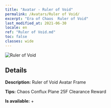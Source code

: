 ```yaml
---
title: "Avatar - Ruler of Void"
permalink: /Avatars/Ruler of Void/
excerpt: "Era of Chaos  Ruler of Void"
last_modified_at: 2021-06-30
locale: en
ref: "Ruler of Void.md"
toc: false
classes: wide
---
```

 ![Ruler of Void](/images/a/avatarFrame_42.png)

## Details

 **Description:** Ruler of Void Avatar Frame 

 **Tips:** Chaos Conflux Plane 25F Clearance Reward 

 **Is available:**  + 

